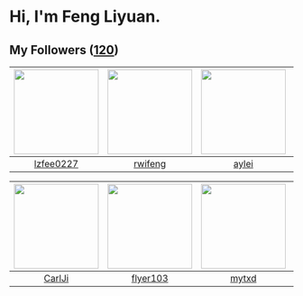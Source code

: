 # Hi, I'm Feng Liyuan.

## My Followers ([120](https://github.com/SunRunAway?tab=followers))

| <img src="https://avatars.githubusercontent.com/u/1984045?v=4" width="150" height="150" /> | <img src="https://avatars.githubusercontent.com/u/1814146?v=4" width="150" height="150" /> | <img src="https://avatars.githubusercontent.com/u/18556593?v=4" width="150" height="150" /> | <img src="https://avatars.githubusercontent.com/u/13307594?v=4" width="150" height="150" /> |
| :----------------------------------------------------------------------------------------: | :----------------------------------------------------------------------------------------: | :-----------------------------------------------------------------------------------------: | :-----------------------------------------------------------------------------------------: |
|                          [lzfee0227](https://github.com/lzfee0227)                         |                            [rwifeng](https://github.com/rwifeng)                           |                              [aylei](https://github.com/aylei)                              |                            [fxrcode](https://github.com/fxrcode)                            |

| <img src="https://avatars.githubusercontent.com/u/10810759?v=4" width="150" height="150" /> | <img src="https://avatars.githubusercontent.com/u/829039?v=4" width="150" height="150" /> | <img src="https://avatars.githubusercontent.com/u/43415053?v=4" width="150" height="150" /> | <img src="https://avatars.githubusercontent.com/u/13427348?v=4" width="150" height="150" /> |
| :-----------------------------------------------------------------------------------------: | :---------------------------------------------------------------------------------------: | :-----------------------------------------------------------------------------------------: | :-----------------------------------------------------------------------------------------: |
|                             [CarlJi](https://github.com/CarlJi)                             |                          [flyer103](https://github.com/flyer103)                          |                              [mytxd](https://github.com/mytxd)                              |                             [Yisaer](https://github.com/Yisaer)                             |